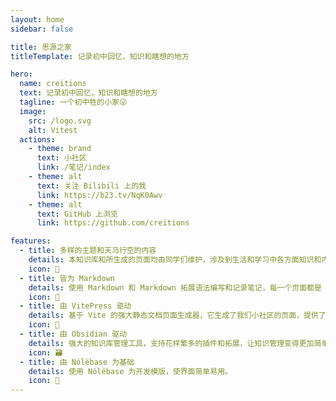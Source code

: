 ```yaml
---
layout: home
sidebar: false

title: 思源之家
titleTemplate: 记录初中回忆，知识和瞎想的地方

hero:
  name: creitions
  text: 记录初中回忆，知识和瞎想的地方
  tagline: 一个初中牲的小家😜
  image:
    src: /logo.svg
    alt: Vitest
  actions:
    - theme: brand
      text: 小社区
      link: /笔记/index
    - theme: alt
      text: 关注 Bilibili 上的我
      link: https://b23.tv/NqK0Awv
    - theme: alt
      text: GitHub 上浏览
      link: https://github.com/creitions

features:
  - title: 多样的主题和天马行空的内容
    details: 本知识库和所生成的页面均由同学们维护，涉及到生活和学习中各方面知识和内容，也不乏我们的回忆和瞎想。
    icon: 🌈
  - title: 皆为 Markdown
    details: 使用 Markdown 和 Markdown 拓展语法编写和记录笔记，每一个页面都是 Markdown 文件。
    icon: 📃
  - title: 由 VitePress 驱动
    details: 基于 Vite 的强大静态文档页面生成器，它生成了我们小社区的页面，提供了简单易用的主题。
    icon: 🚀
  - title: 由 Obsidian 驱动
    details: 强大的知识库管理工具，支持花样繁多的插件和拓展，让知识管理变得更加简单。
    icon: 🗃
  - title: 由 Nólëbase 为基础
    details: 使用 Nólëbase 为开发模版，使界面简单易用。
    icon: 🔑
---
```


<HomePage />
